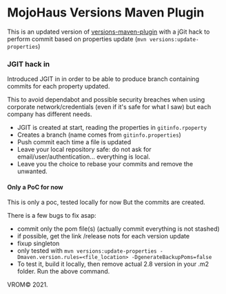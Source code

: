 # MojoHaus Versions Maven Plugin

This is an updated version of [versions-maven-plugin](http://www.mojohaus.org/versions-maven-plugin/)
with a jGit hack to perform commit based on properties update (`mvn versions:update-properties`)
 
 
### JGIT hack in

Introduced JGIT in in order to be able to produce branch containing commits for each property updated.

This to avoid dependabot and possible security breaches when using corporate network/credentials (even if it's safe for what I saw)
but each company has different needs.

- JGIT is created at start, reading the properties in `gitinfo.rpoperty`
- Creates a branch (name comes from `gitinfo.properties`)
- Push commit each time a file is updated
- Leave your local repository safe: do not ask for email/user/authentication... everything is local.
- Leave you the choice to rebase your commits and remove the unwanted.

#### Only a PoC for now

This is only a poc, tested locally for now
But the commits are created.

There is a few bugs to fix asap:
- commit only the pom file(s) (actually commit everything is not stashed)
- if possible, get the link /release nots for each version update
- fixup singleton
- only tested with `mvn versions:update-properties -Dmaven.version.rules=<file_location> -DgenerateBackupPoms=false`
- To test it, build it locally, then remove actual 2.8 version in your .m2 folder. Run the above command.

VROM© 2021.
